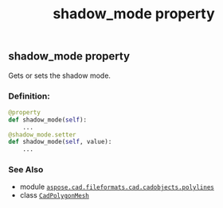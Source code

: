 ﻿---
title: shadow_mode property
second_title: Aspose.CAD for Python via .NET API References
description: 
type: docs
weight: 390
url: /python-net/aspose.cad.fileformats.cad.cadobjects.polylines/cadpolygonmesh/shadow_mode/
is_root: false
---

## shadow_mode property


Gets or sets the shadow mode.
### Definition:
```python
@property
def shadow_mode(self):
    ...
@shadow_mode.setter
def shadow_mode(self, value):
    ...
```

### See Also
* module [`aspose.cad.fileformats.cad.cadobjects.polylines`](../../)
* class [`CadPolygonMesh`](/cad/python-net/aspose.cad.fileformats.cad.cadobjects.polylines/cadpolygonmesh)
